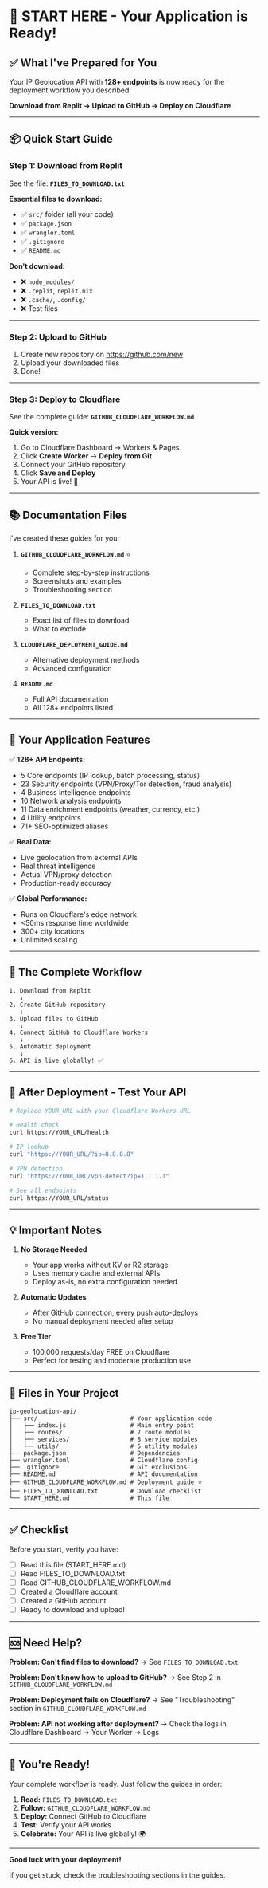 # 🚀 START HERE - Your Application is Ready!

## ✅ What I've Prepared for You

Your IP Geolocation API with **128+ endpoints** is now ready for the deployment workflow you described:

**Download from Replit → Upload to GitHub → Deploy on Cloudflare**

---

## 📦 Quick Start Guide

### **Step 1: Download from Replit**

See the file: **`FILES_TO_DOWNLOAD.txt`**

**Essential files to download:**
- ✅ `src/` folder (all your code)
- ✅ `package.json`
- ✅ `wrangler.toml`
- ✅ `.gitignore`
- ✅ `README.md`

**Don't download:**
- ❌ `node_modules/`
- ❌ `.replit`, `replit.nix`
- ❌ `.cache/`, `.config/`
- ❌ Test files

---

### **Step 2: Upload to GitHub**

1. Create new repository on https://github.com/new
2. Upload your downloaded files
3. Done!

---

### **Step 3: Deploy to Cloudflare**

See the complete guide: **`GITHUB_CLOUDFLARE_WORKFLOW.md`**

**Quick version:**
1. Go to Cloudflare Dashboard → Workers & Pages
2. Click **Create Worker** → **Deploy from Git**
3. Connect your GitHub repository
4. Click **Save and Deploy**
5. Your API is live! 🎉

---

## 📚 Documentation Files

I've created these guides for you:

1. **`GITHUB_CLOUDFLARE_WORKFLOW.md`** ⭐
   - Complete step-by-step instructions
   - Screenshots and examples
   - Troubleshooting section

2. **`FILES_TO_DOWNLOAD.txt`**
   - Exact list of files to download
   - What to exclude

3. **`CLOUDFLARE_DEPLOYMENT_GUIDE.md`**
   - Alternative deployment methods
   - Advanced configuration

4. **`README.md`**
   - Full API documentation
   - All 128+ endpoints listed

---

## 🎯 Your Application Features

✅ **128+ API Endpoints:**
- 5 Core endpoints (IP lookup, batch processing, status)
- 23 Security endpoints (VPN/Proxy/Tor detection, fraud analysis)
- 4 Business intelligence endpoints
- 10 Network analysis endpoints
- 11 Data enrichment endpoints (weather, currency, etc.)
- 4 Utility endpoints
- 71+ SEO-optimized aliases

✅ **Real Data:**
- Live geolocation from external APIs
- Real threat intelligence
- Actual VPN/proxy detection
- Production-ready accuracy

✅ **Global Performance:**
- Runs on Cloudflare's edge network
- <50ms response time worldwide
- 300+ city locations
- Unlimited scaling

---

## 🔄 The Complete Workflow

```
1. Download from Replit
   ↓
2. Create GitHub repository
   ↓
3. Upload files to GitHub
   ↓
4. Connect GitHub to Cloudflare Workers
   ↓
5. Automatic deployment
   ↓
6. API is live globally! ✅
```

---

## 🧪 After Deployment - Test Your API

```bash
# Replace YOUR_URL with your Cloudflare Workers URL

# Health check
curl https://YOUR_URL/health

# IP lookup
curl "https://YOUR_URL/?ip=8.8.8.8"

# VPN detection
curl "https://YOUR_URL/vpn-detect?ip=1.1.1.1"

# See all endpoints
curl https://YOUR_URL/status
```

---

## 💡 Important Notes

1. **No Storage Needed**
   - Your app works without KV or R2 storage
   - Uses memory cache and external APIs
   - Deploy as-is, no extra configuration needed

2. **Automatic Updates**
   - After GitHub connection, every push auto-deploys
   - No manual deployment needed after setup

3. **Free Tier**
   - 100,000 requests/day FREE on Cloudflare
   - Perfect for testing and moderate production use

---

## 📝 Files in Your Project

```
ip-geolocation-api/
├── src/                          # Your application code
│   ├── index.js                  # Main entry point
│   ├── routes/                   # 7 route modules
│   ├── services/                 # 8 service modules
│   └── utils/                    # 5 utility modules
├── package.json                  # Dependencies
├── wrangler.toml                 # Cloudflare config
├── .gitignore                    # Git exclusions
├── README.md                     # API documentation
├── GITHUB_CLOUDFLARE_WORKFLOW.md # Deployment guide ⭐
├── FILES_TO_DOWNLOAD.txt         # Download checklist
└── START_HERE.md                 # This file
```

---

## ✅ Checklist

Before you start, verify you have:

- [ ] Read this file (START_HERE.md)
- [ ] Read FILES_TO_DOWNLOAD.txt
- [ ] Read GITHUB_CLOUDFLARE_WORKFLOW.md
- [ ] Created a Cloudflare account
- [ ] Created a GitHub account
- [ ] Ready to download and upload!

---

## 🆘 Need Help?

**Problem: Can't find files to download?**
→ See `FILES_TO_DOWNLOAD.txt`

**Problem: Don't know how to upload to GitHub?**
→ See Step 2 in `GITHUB_CLOUDFLARE_WORKFLOW.md`

**Problem: Deployment fails on Cloudflare?**
→ See "Troubleshooting" section in `GITHUB_CLOUDFLARE_WORKFLOW.md`

**Problem: API not working after deployment?**
→ Check the logs in Cloudflare Dashboard → Your Worker → Logs

---

## 🎉 You're Ready!

Your complete workflow is ready. Just follow the guides in order:

1. **Read:** `FILES_TO_DOWNLOAD.txt`
2. **Follow:** `GITHUB_CLOUDFLARE_WORKFLOW.md`
3. **Deploy:** Connect GitHub to Cloudflare
4. **Test:** Verify your API works
5. **Celebrate:** Your API is live globally! 🌍

---

**Good luck with your deployment!**

If you get stuck, check the troubleshooting sections in the guides.
